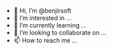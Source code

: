 - 👋 Hi, I’m @benjirsoft
- 👀 I’m interested in ...
- 🌱 I’m currently learning ...
- 💞️ I’m looking to collaborate on ...
- 📫 How to reach me ...

<!---
benjirsoft/benjirsoft is a ✨ special ✨ repository because its `README.md` (this file) appears on your GitHub profile.
You can click the Preview link to take a look at your changes.
--->
